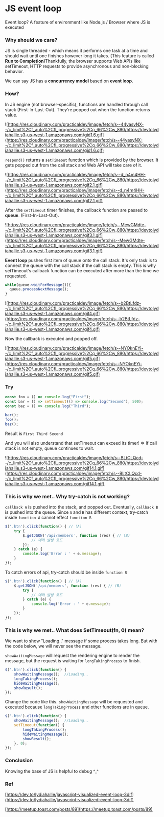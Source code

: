 # JS event loop
Event loop? 
A feature of environment like Node.js / Browser where JS is executed

### Why should we care?

JS is single threaded - which means it performs one task at a time and should wait until one finishes however long it takes. (This feature is called **Run to Completion**)Thankfully, the browser supports Web APIs like setTimeout, HTTP requests to provide asynchronous and non-blocking behavior.

We can say JS has a **concurrency model** based on **event loop**.

### How?

In JS engine (not browser-specific), functions are handled through call stack (First-In-Last-Out). They're popped out when the function returns value.

![https://res.cloudinary.com/practicaldev/image/fetch/s--44yasyNX--/c_limit%2Cf_auto%2Cfl_progressive%2Cq_66%2Cw_880/https://devtolydiahallie.s3-us-west-1.amazonaws.com/gid1.6.gif](https://res.cloudinary.com/practicaldev/image/fetch/s--44yasyNX--/c_limit%2Cf_auto%2Cfl_progressive%2Cq_66%2Cw_880/https://devtolydiahallie.s3-us-west-1.amazonaws.com/gid1.6.gif)

`respond()` returns a `setTimeout` function which is provided by the browser. It gets popped out from the call stack and Web API will take care of it.

![https://res.cloudinary.com/practicaldev/image/fetch/s--d_n4m4HH--/c_limit%2Cf_auto%2Cfl_progressive%2Cq_66%2Cw_880/https://devtolydiahallie.s3-us-west-1.amazonaws.com/gif2.1.gif](https://res.cloudinary.com/practicaldev/image/fetch/s--d_n4m4HH--/c_limit%2Cf_auto%2Cfl_progressive%2Cq_66%2Cw_880/https://devtolydiahallie.s3-us-west-1.amazonaws.com/gif2.1.gif)

After the `setTimeout` timer finishes, the callback function are passed to **queue**. (First-In-Last-Out). 

![https://res.cloudinary.com/practicaldev/image/fetch/s--MewGMdte--/c_limit%2Cf_auto%2Cfl_progressive%2Cq_66%2Cw_880/https://devtolydiahallie.s3-us-west-1.amazonaws.com/gif3.1.gif](https://res.cloudinary.com/practicaldev/image/fetch/s--MewGMdte--/c_limit%2Cf_auto%2Cfl_progressive%2Cq_66%2Cw_880/https://devtolydiahallie.s3-us-west-1.amazonaws.com/gif3.1.gif)

**Event loop** pushes first item of queue onto the call stack. It's only task is to connect the queue with the call stack if the call stack is empty. This is why setTimeout's callback function can be executed after more than the time we requested.

```jsx
while(queue.waitForMessage()){
  queue.processNextMessage();
}
```

![https://res.cloudinary.com/practicaldev/image/fetch/s--b2BtLfdz--/c_limit%2Cf_auto%2Cfl_progressive%2Cq_66%2Cw_880/https://devtolydiahallie.s3-us-west-1.amazonaws.com/gif4.gif](https://res.cloudinary.com/practicaldev/image/fetch/s--b2BtLfdz--/c_limit%2Cf_auto%2Cfl_progressive%2Cq_66%2Cw_880/https://devtolydiahallie.s3-us-west-1.amazonaws.com/gif4.gif)

Now the callback is executed and popped off.

![https://res.cloudinary.com/practicaldev/image/fetch/s--NYOknEYi--/c_limit%2Cf_auto%2Cfl_progressive%2Cq_66%2Cw_880/https://devtolydiahallie.s3-us-west-1.amazonaws.com/gif5.gif](https://res.cloudinary.com/practicaldev/image/fetch/s--NYOknEYi--/c_limit%2Cf_auto%2Cfl_progressive%2Cq_66%2Cw_880/https://devtolydiahallie.s3-us-west-1.amazonaws.com/gif5.gif)

### Try

```jsx
const foo = () => console.log("First");
const bar = () => setTimeout(() => console.log("Second"), 500);
const baz = () => console.log("Third");

bar();
foo();
baz();
```

Result is `First Third Second`

And you will also understand that setTimeout can exceed its timer!
⇒ If call stack is not empty, queue continues to wait.

![https://res.cloudinary.com/practicaldev/image/fetch/s--BLtCLQcd--/c_limit%2Cf_auto%2Cfl_progressive%2Cq_66%2Cw_880/https://devtolydiahallie.s3-us-west-1.amazonaws.com/gif14.1.gif](https://res.cloudinary.com/practicaldev/image/fetch/s--BLtCLQcd--/c_limit%2Cf_auto%2Cfl_progressive%2Cq_66%2Cw_880/https://devtolydiahallie.s3-us-west-1.amazonaws.com/gif14.1.gif)

### This is why we met.. Why try-catch is not working?

`callback A` is pushed into the stack, and popped out. Eventually, `callback B` is pushed into the queue. Since `A` and `B` has different context, try-catch inside `function A` cannot effect `function B`

```jsx
$('.btn').click(function() { // (A)
    try {
        $.getJSON('/api/members', function (res) { // (B)
            // 에러 발생 코드
        });
    } catch (e) {
        console.log('Error : ' + e.message);
    }
});
```

To catch errors of api, try-catch should be inside `function B`

```jsx
$('.btn').click(function() { // (A)
    $.getJSON('/api/members', function (res) { // (B)
        try {
            // 에러 발생 코드
        } catch (e) {
            console.log('Error : ' + e.message);
        }
    });
});
```

### This is why we met.. What does SetTimeout(fn, 0) mean?

We want to show "Loading.." message if some process takes long. But with the code below, we will never see the message.

`showWaitingMessage` will request the rendering engine to render the message, but the request is waiting for `longTakingProcess` to finish.

```jsx
$('.btn').click(function() {
    showWaitingMessage();  //Loading..
    longTakingProcess();
    hideWaitingMessage();
    showResult();
});
```

Change the code like this. `showWaitingMessage` will be requested and executed because `longTakingProcess` and other functions are in queue. 

```jsx
$('.btn').click(function() {
    showWaitingMessage();  //Loading..
    setTimeout(function() {
        longTakingProcess();
        hideWaitingMessage();
        showResult();
    }, 0);
});
```

### Conclusion

Knowing the base of JS is helpful to debug ^_^

### Ref
[https://dev.to/lydiahallie/javascript-visualized-event-loop-3dif](https://dev.to/lydiahallie/javascript-visualized-event-loop-3dif)

[https://meetup.toast.com/posts/89](https://meetup.toast.com/posts/89)
